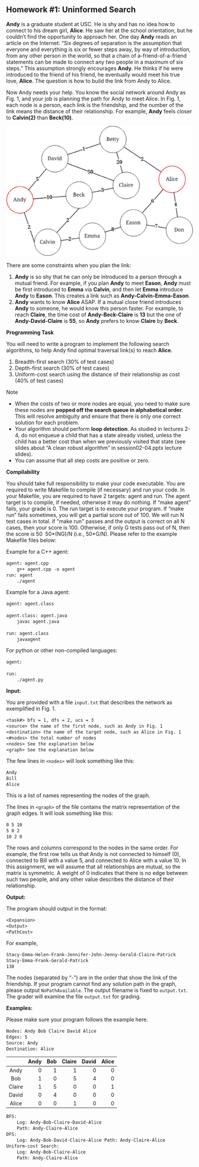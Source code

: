 ## Homework #1: Uninformed Search

**Andy** is a graduate student at USC. He is shy and has no idea how to connect to his dream girl, **Alice**. He saw her at the school orientation, but he couldn’t find the opportunity to approach her. One day **Andy** reads an article on the Internet: “Six degrees of separation is the assumption that everyone and everything is six or fewer steps away, by way of introduction, from any other person in the world, so that a chain of a-friend-of-a-friend statements can be made to connect any two people in a maximum of six steps.” This assumption strongly encourages **Andy**. He thinks if he were introduced to the friend of his friend, he eventually would meet his true love, **Alice**. The question is how to build the link from Andy to Alice.

Now Andy needs your help. You know the social network around Andy as Fig. 1, and your job is planning the path for Andy to meet Alice. In Fig. 1, each node is a person, each link is the friendship, and the number of the link means the distance of their relationship. For example, **Andy** feels closer to **Calvin(2)** than **Beck(10)**.

![The social network around Andy](https://raw.githubusercontent.com/cloudzfy/ai-course/master/images/network.png)

There are some constraints when you plan the link:

1. **Andy** is so shy that he can only be introduced to a person through a mutual friend. For example, if you plan **Andy** to meet **Eason**, **Andy** must be first introduced to **Emma** via **Calvin**, and then let **Emma** introduce **Andy** to **Eason**. This creates a link such as **Andy-Calvin-Emma-Eason**.
2. **Andy** wants to know **Alice** ASAP. If a mutual close friend introduces **Andy** to someone, he would know this person faster. For example, to reach **Claire**, the time cost of **Andy-Beck-Claire** is **13** but the one of **Andy-David-Claire** is **55**, so **Andy** prefers to know **Claire** by **Beck**.

**Programming Task**

You will need to write a program to implement the following search algorithms, to help Andy find optimal traversal link(s) to reach **Alice**.

1. Breadth-first search (30% of test cases)
2. Depth-first search (30% of test cases)
3. Uniform-cost search using the distance of their relationship as cost (40% of test cases)

Note

* When the costs of two or more nodes are equal, you need to make sure these nodes are **popped off the search queue in alphabetical order**. This will resolve ambiguity and ensure that there is only one correct solution for each problem.
* Your algorithm should perform **loop detection**. As studied in lectures 2-4, do not enqueue a child that has a state already visited, unless the child has a better cost than when we previously visited that state (see slides about “A clean robust algorithm” in session02-04.pptx lecture slides).
* You can assume that all step costs are positive or zero.

**Compilability**

You should take full responsibility to make your code executable. You are required to write Makefile to compile (if necessary) and run your code. In your Makefile, you are required to have 2 targets: agent and run. The agent target is to compile, if needed, otherwise it may do nothing. If “make agent” fails, your grade is 0. The run target is to execute your program. If “make run” fails sometimes, you will get a partial score out of 100. We will run N test cases in total. if "make run" passes and the output is correct on all N cases, then your score is 100. Otherwise, if only G tests pass out of N, then the score is 50 ­ 50*(N­G)/N (i.e., 50*G/N). Please refer to the example Makefile files below:

Example for a C++ agent:
```
agent: agent.cpp
    g++ agent.cpp -o agent
run: agent
    ./agent
```

Example for a Java agent:
```
agent: agent.class

agent.class: agent.java
    javac agent.java

run: agent.class
    javaagent
```

For python or other non-compiled languages:
```
agent:

run:
    ./agent.py
```

**Input:**

You are provided with a file `input.txt` that describes the network as exemplified in Fig. 1.

```
<task#> bfs = 1, dfs = 2, ucs = 3
<source> the name of the first node, such as Andy in Fig. 1 <destination> the name of the target node, such as Alice in Fig. 1 <#nodes> the total number of nodes
<nodes> See the explanation below
<graph> See the explanation below
```

The few lines in `<nodes>` will look something like this:

```
Andy
Bill
Alice
```

This is a list of names representing the nodes of the graph.

The lines in `<graph>` of the file contains the matrix representation of the graph edges. It will look something like this:

```
0 5 10
5 0 2
10 2 0
```

The rows and columns correspond to the nodes in the same order. For example, the first row tells us that Andy is not connected to himself (0), connected to Bill with a value 5, and connected to Alice with a value 10. In this assignment, we will assume that all relationships are mutual, so the matrix is symmetric. A weight of 0 indicates that there is no edge between such two people, and any other value describes the distance of their relationship.

**Output:**

The program should output in the format:

```
<Expansion>
<Output>
<PathCost>
```

For example,

```
Stacy-Emma-Helen-Frank-Jennifer-John-Jenny-Gerald-Claire-Patrick
Stacy-Emma-Frank-Gerald-Patrick
130
```


The nodes (separated by “-”) are in the order that show the link of the friendship. If your program cannot find any solution path in the graph, please output `NoPathAvailable`. The output filename is fixed to `output.txt`. The grader will examine the file `output.txt` for grading.

**Examples:**

Please make sure your program follows the example here.

```
Nodes: Andy Bob Claire David Alice
Edges: 5
Source: Andy
Destination: Alice
```

|        | Andy | Bob | Claire | David | Alice |
|:------:|-----:|----:|-------:|------:|------:|
| Andy   | 0    | 1   | 1      | 0     | 0     |
| Bob    | 1    | 0   | 5      | 4     | 0     |
| Claire | 1    | 5   | 0      | 0     | 1     |
| David  | 0    | 4   | 0      | 0     | 0     |
| Alice  | 0    | 0   | 1      | 0     | 0     |

```
BFS:
    Log: Andy-Bob-Claire-David-Alice
    Path: Andy-Claire-Alice
DFS:
    Log: Andy-Bob-David-Claire-Alice Path: Andy-Claire-Alice
Uniform-cost Search:
    Log: Andy-Bob-Claire-Alice
    Path: Andy-Claire-Alice
```
